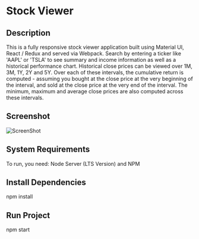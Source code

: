 # Stock Viewer
## Description
This is a fully responsive stock viewer application built using Material UI, React / Redux and served via Webpack. Search by entering a ticker like 'AAPL' or 'TSLA' to see summary and income information as well as a historical performance chart. Historical close prices can be viewed over 1M, 3M, 1Y, 2Y and 5Y. Over each of these intervals, the cumulative return is computed - assuming you bought at the close price at the very beginning of the interval, and sold at the close price at the very end of the interval. The minimum, maximum and average close prices are also computed across these intervals. 
## Screenshot
![ScreenShot](https://github.com/mihir478/stock-viewer/tree/master/public/App.PNG)
## System Requirements
To run, you need: Node Server (LTS  Version) and NPM
## Install Dependencies
npm install
## Run Project
npm start
